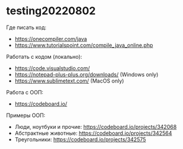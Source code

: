 # testing20220802

Где писать код:
- https://onecompiler.com/java
- https://www.tutorialspoint.com/compile_java_online.php 



Работать с кодом (локально):
- https://code.visualstudio.com/
- https://notepad-plus-plus.org/downloads/ (Windows only)
- https://www.sublimetext.com/ (MacOS only)

Работа с ООП:
- https://codeboard.io/

Примеры ООП:
- Люди, ноутбуки и прочие: https://codeboard.io/projects/342068
- Абстрактные животные: https://codeboard.io/projects/342564
- Треугольники: https://codeboard.io/projects/342575
